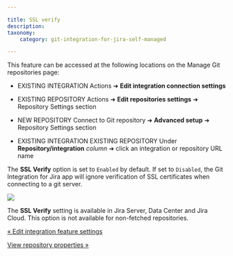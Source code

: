 ```yaml
---

title: SSL verify
description:
taxonomy:
    category: git-integration-for-jira-self-managed

---
```

This feature can be accessed at the following locations on the Manage Git repositories page:

*   EXISTING INTEGRATION Actions ➜ **Edit integration connection settings**

*   EXISTING REPOSITORY Actions ➜ **Edit repositories settings** ➜ Repository Settings section

*   NEW REPOSITORY Connect to Git repository ➜ **Advanced setup** ➜ Repository Settings section

*   EXISTING INTEGRATION EXISTING REPOSITORY Under **Repository/integration** _column_ ➜ click an integration or repository URL name


The **SSL Verify** option is set to `Enabled` by default. If set to `Disabled`, the Git Integration for Jira app will ignore verification of SSL certificates when connecting to a git server.

![](https://bigbrassband.atlassian.net/wiki/download/thumbnails/1930397639/gitserver-integration-repo-settings-SSLv-sel.png?version=1&modificationDate=1630642850012&cacheVersion=1&api=v2&width=680&height=508)

The **SSL Verify** setting is available in Jira Server, Data Center and Jira Cloud. This option is not available for non-fetched repositories.

[« Edit integration feature settings](/wiki/spaces/GIJDC/pages/1930397576/Edit+integration+feature+settings)

[View repository properties »](/wiki/spaces/GIJDC/pages/1930397673/View+integration+or+repository+properties)

